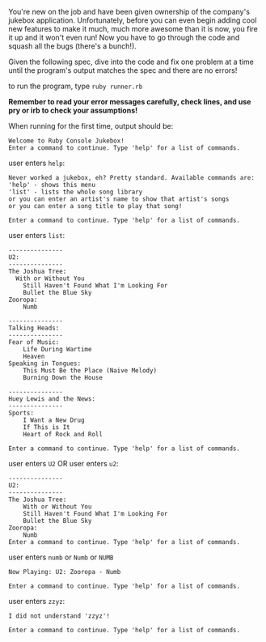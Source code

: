 You're new on the job and have been given ownership of the company's jukebox application. Unfortunately, before you can even begin adding cool new features to make it much, much more awesome than it is now, you fire it up and it won't even run! Now you have to go through the code and squash all the bugs (there's a bunch!).

Given the following spec, dive into the code and fix one problem at a time until the program's output matches the spec and there are no errors!

to run the program, type `ruby runner.rb`

__Remember to read your error messages carefully, check lines, and use pry or irb to check your assumptions!__

When running for the first time, output should be: 
```
Welcome to Ruby Console Jukebox!  
Enter a command to continue. Type 'help' for a list of commands.
```
user enters `help`:
```
Never worked a jukebox, eh? Pretty standard. Available commands are:  
'help' - shows this menu  
'list' - lists the whole song library  
or you can enter an artist's name to show that artist's songs  
or you can enter a song title to play that song!  
  
Enter a command to continue. Type 'help' for a list of commands.  
```

user enters `list`:
```
---------------
U2:
---------------
The Joshua Tree:
  With or Without You
	Still Haven't Found What I'm Looking For
	Bullet the Blue Sky
Zooropa:
	Numb

---------------
Talking Heads:
---------------
Fear of Music:
	Life During Wartime
	Heaven
Speaking in Tongues:
	This Must Be the Place (Naive Melody)
	Burning Down the House

---------------
Huey Lewis and the News:
---------------
Sports:
	I Want a New Drug
	If This is It
	Heart of Rock and Roll
	
Enter a command to continue. Type 'help' for a list of commands.

```

user enters `U2` OR user enters `u2`:
```
---------------
U2:
---------------
The Joshua Tree:
	With or Without You
	Still Haven't Found What I'm Looking For
	Bullet the Blue Sky
Zooropa:
	Numb
Enter a command to continue. Type 'help' for a list of commands.
```

user enters `numb` or `Numb` or `NUMB`
```
Now Playing: U2: Zooropa - Numb

Enter a command to continue. Type 'help' for a list of commands.
```

user enters `zzyz`:
```
I did not understand 'zzyz'!

Enter a command to continue. Type 'help' for a list of commands.
```